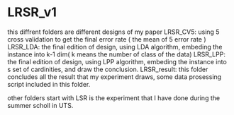 # LRSR_v1
this diffrent folders are different designs of my paper
LRSR_CV5: using 5 cross validation to get the final error rate ( the mean of 5 error rate )
LRSR_LDA: the final edition of design, using LDA algorithm, embeding the instance into k-1 dim( k means the number of class of the data)
LRSR_LPP: the final edition of design, using LPP algorithm, embeding the instance into s set of cardinities, and draw the conclusion.
LRSR_result: this folder concludes all the result that my experiment draws, some data prosessing script included in this folder.

other folders start with LSR is the experiment that I have done during the summer scholl in UTS.
